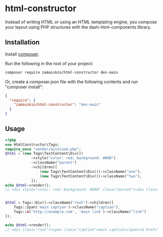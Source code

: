 # html-constructor
Instead of writing HTML or using an HTML templating engine, 
you compose your layout using PHP structures with the dash-html-components library.

## Installation
Install [composer](https://getcomposer.org/).

Run the following in the root of your project:

```bash
composer require zamasskin/html-constructor dev-main
```
Or, create a composer.json file with the following contents and run "composer install":
```json
{
  "require": {
    "zamasskin/html-constructor": "dev-main"
  }
}
```

## Usage
```php
<?php
use HtmlConstructor\Tags;
require_once "vendor/autoload.php";
$html = (new Tags\TextContent\Div())
            ->style("color: red; background: #000")
            ->className("parent")
            ->children([
                (new Tags\TextContent\Div())->className("one"),
                (new Tags\TextContent\Div())->className("two"),
            ]);
echo $html->render();
// <div style="color: red; background: #000" class="parent"><div class="one"></div><div class="two"></div></div>


$html = Tags::Div()->className("root")->children([
    Tags::Span('main caption')->className("caption"),
    Tags::A('http://example.com', 'main link')->className("link")
]);

echo $html->render();
// <div class="root"><span class="caption">main caption</span><a href="http://example.com" class="link">main link</a></div>
```